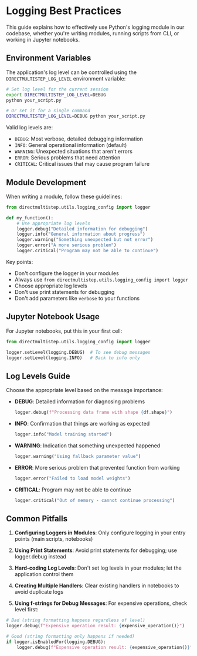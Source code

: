 # Logging Best Practices

This guide explains how to effectively use Python's logging module in our codebase, whether you're writing modules, running scripts from CLI, or working in Jupyter notebooks.

## Environment Variables

The application's log level can be controlled using the `DIRECTMULTISTEP_LOG_LEVEL` environment variable:

```bash
# Set log level for the current session
export DIRECTMULTISTEP_LOG_LEVEL=DEBUG
python your_script.py

# Or set it for a single command
DIRECTMULTISTEP_LOG_LEVEL=DEBUG python your_script.py
```

Valid log levels are:

- `DEBUG`: Most verbose, detailed debugging information
- `INFO`: General operational information (default)
- `WARNING`: Unexpected situations that aren't errors
- `ERROR`: Serious problems that need attention
- `CRITICAL`: Critical issues that may cause program failure

## Module Development

When writing a module, follow these guidelines:

```python
from directmultistep.utils.logging_config import logger

def my_function():
    # Use appropriate log levels
    logger.debug("Detailed information for debugging")
    logger.info("General information about progress")
    logger.warning("Something unexpected but not error")
    logger.error("A more serious problem")
    logger.critical("Program may not be able to continue")
```

Key points:

- Don't configure the logger in your modules
- Always use `from directmultistep.utils.logging_config import logger`
- Choose appropriate log levels
- Don't use print statements for debugging
- Don't add parameters like `verbose` to your functions

## Jupyter Notebook Usage

For Jupyter notebooks, put this in your first cell:

```python
from directmultistep.utils.logging_config import logger

logger.setLevel(logging.DEBUG)  # To see debug messages
logger.setLevel(logging.INFO)   # Back to info only

```

## Log Levels Guide

Choose the appropriate level based on the message importance:

- **DEBUG**: Detailed information for diagnosing problems

  ```python
  logger.debug(f"Processing data frame with shape {df.shape}")
  ```

- **INFO**: Confirmation that things are working as expected

  ```python
  logger.info("Model training started")
  ```

- **WARNING**: Indication that something unexpected happened

  ```python
  logger.warning("Using fallback parameter value")
  ```

- **ERROR**: More serious problem that prevented function from working

  ```python
  logger.error("Failed to load model weights")
  ```

- **CRITICAL**: Program may not be able to continue

  ```python
  logger.critical("Out of memory - cannot continue processing")
  ```

## Common Pitfalls

1. **Configuring Loggers in Modules**: Only configure logging in your entry points (main scripts, notebooks)

2. **Using Print Statements**: Avoid print statements for debugging; use logger.debug instead

3. **Hard-coding Log Levels**: Don't set log levels in your modules; let the application control them

4. **Creating Multiple Handlers**: Clear existing handlers in notebooks to avoid duplicate logs

5. **Using f-strings for Debug Messages**: For expensive operations, check level first:

```python
# Bad (string formatting happens regardless of level)
logger.debug(f"Expensive operation result: {expensive_operation()}")

# Good (string formatting only happens if needed)
if logger.isEnabledFor(logging.DEBUG):
    logger.debug(f"Expensive operation result: {expensive_operation()}")
```
